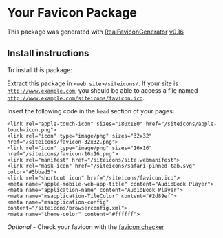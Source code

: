 # Your Favicon Package

This package was generated with [RealFaviconGenerator](https://realfavicongenerator.net/) [v0.16](https://realfavicongenerator.net/change_log#v0.16)

## Install instructions

To install this package:

Extract this package in <code>&lt;web site&gt;/siteicons/</code>. If your site is <code>http://www.example.com</code>, you should be able to access a file named <code>http://www.example.com/siteicons/favicon.ico</code>.

Insert the following code in the `head` section of your pages:

    <link rel="apple-touch-icon" sizes="180x180" href="/siteicons/apple-touch-icon.png">
    <link rel="icon" type="image/png" sizes="32x32" href="/siteicons/favicon-32x32.png">
    <link rel="icon" type="image/png" sizes="16x16" href="/siteicons/favicon-16x16.png">
    <link rel="manifest" href="/siteicons/site.webmanifest">
    <link rel="mask-icon" href="/siteicons/safari-pinned-tab.svg" color="#5bbad5">
    <link rel="shortcut icon" href="/siteicons/favicon.ico">
    <meta name="apple-mobile-web-app-title" content="AudioBook Player">
    <meta name="application-name" content="AudioBook Player">
    <meta name="msapplication-TileColor" content="#2d89ef">
    <meta name="msapplication-config" content="/siteicons/browserconfig.xml">
    <meta name="theme-color" content="#ffffff">

*Optional* - Check your favicon with the [favicon checker](https://realfavicongenerator.net/favicon_checker)